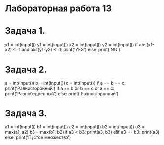 # Лабораторная работа 13
# Задача 1. 
x1 = int(input())
y1 = int(input())
x2 = int(input())
y2 = int(input())
if abs(x1-x2) <=1 and abs(y1-y2) <=1:
    print('YES')
else:
    print('NO')
    
# Задача 2.
a = int(input())
b = int(input())
c = int(input())
if a == b == c:
    print('Равносторонний')
if a == b or b == c or a == c:
    print('Равнобедренный')
else:
    print('Разносторонний')
   
# Задача 3.
a1 = int(input())
b1 = int(input())
a2 = int(input())
b2 = int(input())
a3 = max(a1, a2)
b3 = max(b1, b2)
if a3 < b3:
    print(a3, b3)
elif a3 == b3:
    print(a3)
else:
    print('Пустое множество')
    
